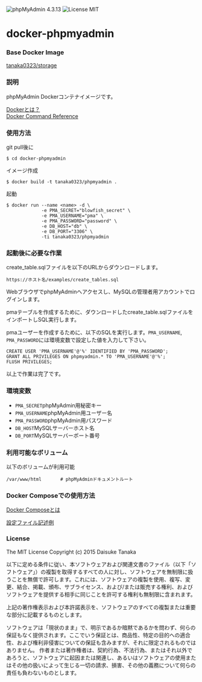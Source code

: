 ![phpMyAdmin 4.3.13](https://img.shields.io/badge/phpMyAdmin-4.3.13-brightgreen.svg) ![License MIT](https://img.shields.io/badge/license-MIT-blue.svg)

# docker-phpmyadmin

### Base Docker Image

[tanaka0323/storage](https://bitbucket.org/tanaka0323/docker-storage)

### 説明

phpMyAdmin Dockerコンテナイメージです。

[Dockerとは？](https://docs.docker.com/)  
[Docker Command Reference](https://docs.docker.com/reference/commandline/cli/)

### 使用方法

git pull後に

    $ cd docker-phpmyadmin

イメージ作成

    $ docker build -t tanaka0323/phpmyadmin .

起動

    $ docker run --name <name> -d \
                 -e PMA_SECRET="blowfish_secret" \
                 -e PMA_USERNAME="pma" \
                 -e PMA_PASSWORD="password" \
                 -e DB_HOST="db" \
                 -e DB_PORT="3306" \
                 -ti tanaka0323/phpmyadmin

### 起動後に必要な作業

create_table.sqlファイルを以下のURLからダウンロードします。

    https://ホスト名/examples/create_tables.sql

WebブラウザでphpMyAdminへアクセスし、MySQLの管理者用アカウントでログインします。

pmaテーブルを作成するために、ダウンロードしたcreate_table.sqlファイルをインポートしSQL実行します。

pmaユーザーを作成するために、以下のSQLを実行します。<code>PMA_USERNAME</code>, <code>PMA_PASSWORD</code>には環境変数で設定した値を入力して下さい。

    CREATE USER 'PMA_USERNAME'@'%' IDENTIFIED BY 'PMA_PASSWORD';
    GRANT ALL PRIVILEGES ON phpmyadmin.* TO 'PMA_USERNAME'@'%';
    FLUSH PRIVILEGES;

以上で作業は完了です。

### 環境変数

- <code>PMA_SECRET</code>phpMyAdmin用秘密キー
- <code>PMA_USERNAME</code>phpMyAdmin用ユーザー名
- <code>PMA_PASSWORD</code>phpMyAdmin用パスワード
- <code>DB_HOST</code>MySQLサーバーホスト名
- <code>DB_PORT</code>MySQLサーバーポート番号

### 利用可能なボリューム

以下のボリュームが利用可能

    /var/www/html       # phpMyAdminドキュメントルート

### Docker Composeでの使用方法

[Docker Composeとは](https://docs.docker.com/compose/)  

[設定ファイル記述例](https://bitbucket.org/tanaka0323/compose-examples)

### License

The MIT License
Copyright (c) 2015 Daisuke Tanaka

以下に定める条件に従い、本ソフトウェアおよび関連文書のファイル（以下「ソフトウェア」）の複製を取得するすべての人に対し、ソフトウェアを無制限に扱うことを無償で許可します。これには、ソフトウェアの複製を使用、複写、変更、結合、掲載、頒布、サブライセンス、および/または販売する権利、およびソフトウェアを提供する相手に同じことを許可する権利も無制限に含まれます。

上記の著作権表示および本許諾表示を、ソフトウェアのすべての複製または重要な部分に記載するものとします。

ソフトウェアは「現状のまま」で、明示であるか暗黙であるかを問わず、何らの保証もなく提供されます。ここでいう保証とは、商品性、特定の目的への適合性、および権利非侵害についての保証も含みますが、それに限定されるものではありません。 作者または著作権者は、契約行為、不法行為、またはそれ以外であろうと、ソフトウェアに起因または関連し、あるいはソフトウェアの使用またはその他の扱いによって生じる一切の請求、損害、その他の義務について何らの責任も負わないものとします。